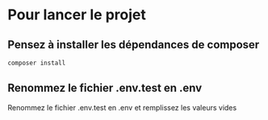 # Pour lancer le projet

## Pensez à installer les dépendances de composer

```sh
composer install
```

## Renommez le fichier .env.test en .env

Renommez le fichier .env.test en .env et remplissez les valeurs vides
